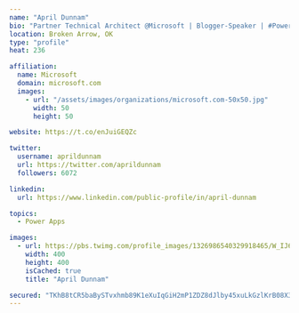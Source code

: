 ```yaml
---
name: "April Dunnam"
bio: "Partner Technical Architect @Microsoft | Blogger-Speaker | #PowerApps, #PowerAutomate, #Office365, #SharePoint | #WIT | #Karaoke Queen"
location: Broken Arrow, OK
type: "profile"
heat: 236

affiliation:
  name: Microsoft
  domain: microsoft.com
  images:
    - url: "/assets/images/organizations/microsoft.com-50x50.jpg"
      width: 50
      height: 50

website: https://t.co/enJuiGEQZc

twitter:
  username: aprildunnam
  url: https://twitter.com/aprildunnam
  followers: 6072

linkedin:
  url: https://www.linkedin.com/public-profile/in/april-dunnam

topics:
  - Power Apps

images:
  - url: https://pbs.twimg.com/profile_images/1326986540329918465/W_IJ6Ih2_400x400.jpg
    width: 400
    height: 400
    isCached: true
    title: "April Dunnam"

secured: "TKhB8tCR5baBySTvxhmb89K1eXuIqGiH2mP1ZDZ8dJlby45xuLkGzlKrB08X3uak/bm0SgLCai7FGo5GQTAGbtk3/vQPKw7oX/G9GG82bkbusK63ZftfJEaM035G6L/7eHsCsbitBCFPh3kDl2PcY3VhhRYXDWu2zCru+G33gJ48/VlxGIQTnLXLUeXT0w5JjRJjWjpJ/ay+Kk/x1koCOYN6Y183/y0cniXYfUALrLEz4yugR9efq5EfOI/akKysgw3c9XxDA5oCCetrggOHOhduFQK3C/OVC4w2KPAhQm0+AGMynqDL1ofRxgLz1C9xcDbikPWHLjXiEPTXj7N9g14Y+h2LB5pxEZjEWu7J2hfgwFxC2KMcSawDvhPvzRgEdSiG+fTGXVk7fTgH0QqGtSnqh35EKtpr6bRrfx47D6E=;OBeifpRLLMEXT8SKth6sEQ=="
---
```


